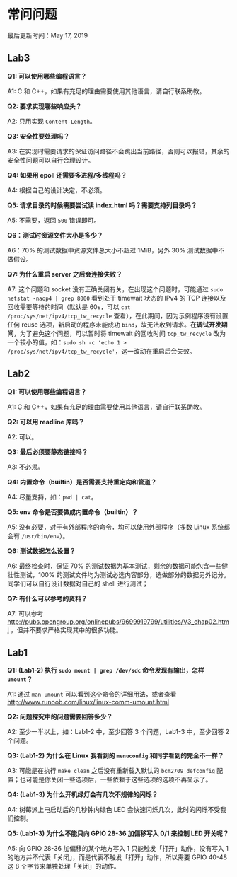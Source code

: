 # 常问问题

最后更新时间：May 17, 2019

## Lab3

**Q1: 可以使用哪些编程语言？**

A1: C 和 C++，如果有充足的理由需要使用其他语言，请自行联系助教。

**Q2: 要求实现哪些响应头？**

A2: 只用实现 `Content-Length`。

**Q3: 安全性要处理吗？**

A3: 在实现时需要请求的保证访问路径不会跳出当前路径，否则可以报错，其余的安全性问题可以自行合理设计。

**Q4: 如果用 epoll 还需要多进程/多线程吗？**

A4: 根据自己的设计决定，不必须。

**Q5: 请求目录的时候需要尝试读 index.html 吗？需要支持列目录吗？**

A5: 不需要，返回 `500` 错误即可。

**Q6：测试时资源文件大小是多少？**

A6：70% 的测试数据中资源文件总大小不超过 1MiB，另外 30% 测试数据中不做假设。

**Q7: 为什么重启 server 之后会连接失败？**

A7: 这个问题和 socket 没有正确关闭有关，在出现这个问题时，可能通过 `sudo netstat -naop4 | grep 8000` 看到处于 timewait 状态的 IPv4 的 TCP 连接以及回收需要等待的时间（默认是 60s，可以 `cat /proc/sys/net/ipv4/tcp_tw_recycle` 查看），在此期间，因为示例程序没有设置任何 reuse 选项，新启动的程序未能成功 `bind`，故无法收到请求。**在调试开发期间**，为了避免这个问题，可以暂时将 timewait 的回收时间 `tcp_tw_recycle` 改为一个较小的值，如：`sudo sh -c 'echo 1 > /proc/sys/net/ipv4/tcp_tw_recycle'`，这一改动在重启后会失效。

## Lab2

**Q1: 可以使用哪些编程语言？**

A1: C 和 C++，如果有充足的理由需要使用其他语言，请自行联系助教。

**Q2: 可以用 readline 库吗？**

A2: 可以。

**Q3: 最后必须要静态链接吗？**

A3: 不必须。

**Q4: 内置命令（builtin）是否需要支持重定向和管道？**

A4: 尽量支持，如：`pwd | cat`。

**Q5: env 命令是否要做成内置命令（builtin）？**

A5: 没有必要，对于有外部程序的命令，均可以使用外部程序（多数 Linux 系统都会有 `/usr/bin/env`）。

**Q6: 测试数据怎么设置？**

A6: 最终检查时，保证 70% 的测试数据为基本测试，剩余的数据可能包含一些健壮性测试，100% 的测试文件均为测试必选内容部分，选做部分的数据另外记分。同学们可以自行设计数据对自己的 shell 进行测试；

**Q7: 有什么可以参考的资料？**

A7: 可以参考 http://pubs.opengroup.org/onlinepubs/9699919799/utilities/V3_chap02.html ，但并不要求严格实现其中的很多功能。

## Lab1

**Q1: (Lab1-2) 执行 `sudo mount | grep /dev/sdc` 命令发现有输出，怎样 `umount`？**

A1: 通过 `man umount` 可以看到这个命令的详细用法，或者查看 http://www.runoob.com/linux/linux-comm-umount.html



**Q2: 问题探究中的问题需要回答多少？**

A2: 至少一半以上，如：Lab1-2 中，至少回答 3 个问题，Lab1-3 中，至少回答 2 个问题。



**Q3: (Lab1-2) 为什么在 Linux 我看到的 `menuconfig` 和同学看到的完全不一样？**

A3: 可能是在执行 `make clean` 之后没有重新载入默认的 `bcm2709_defconfig` 配置；也可能是你关闭一些选项后，一些依赖于这些选项的选项不再显示了。



**Q4: (Lab1-3) 为什么开机绿灯会有几次不规律的闪烁？**

A4: 树莓派上电启动后的几秒钟内绿色 LED 会快速闪烁几次，此时的闪烁不受我们控制。



**Q5: (Lab1-3) 为什么不能只向 GPIO 28-36 加偏移写入 0/1 来控制 LED 开关呢？**

A5: 向 GPIO 28-36 加偏移的某个地方写入 1 只能触发「打开」动作，没有写入 1 的地方并不代表「关闭」，而是代表不触发「打开」动作，所以需要 GPIO 40-48 这 8 个字节来单独处理「关闭」的动作。





